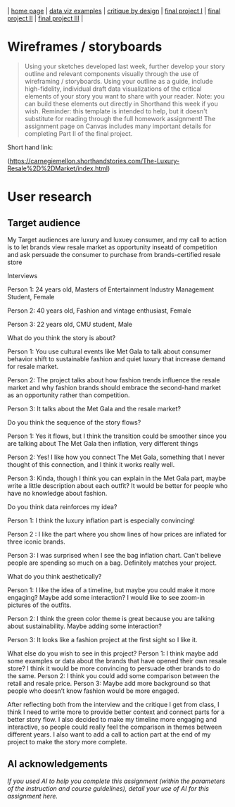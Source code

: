 | [home page](https://cmustudent.github.io/tswd-portfolio-templates/) | [data viz examples](dataviz-examples) | [critique by design](critique-by-design) | [final project I](final-project-part-one) | [final project II](final-project-part-two) | [final project III](final-project-part-three) |

# Wireframes / storyboards
> Using your sketches developed last week, further develop your story outline and relevant components visually through the use of wireframing / storyboards. Using your outline as a guide, include high-fidelity, individual draft data visualizations of the critical elements of your story you want to share with your reader. Note: you can build these elements out directly in Shorthand this week if you wish.  Reminder: this template is intended to help, but it doesn't substitute for reading through the full homework assignment!  The assignment page on Canvas includes many important details for completing Part II of the final project. 

Short hand link: 

(https://carnegiemellon.shorthandstories.com/The-Luxury-Resale%2D%2DMarket/index.html)
# User research 

## Target audience
My Target audiences are luxury and luxuey consumer, and my call to action is to let brands view resale market as opportunity inseatd of competition and ask persuade the consumer to purchase from brands-certified resale store


Interviews

Person 1: 24 years old, Masters of Entertainment Industry Management Student, Female

Person 2: 40 years old, Fashion and vintage enthusiast, Female

Person 3: 22 years old, CMU student, Male



What do you think the story is about?

Person 1: You use cultural events like Met Gala to talk about consumer behavior shift to sustainable fashion and quiet luxury that increase demand for resale market.

Person 2: The project talks about how fashion trends influence the resale market and why fashion brands should embrace the second-hand market as an opportunity rather than competition.

Person 3: It talks about the Met Gala and the resale market?



Do you think the sequence of the story flows?

Person 1: Yes it flows, but I think the transition could be smoother since you are talking about The Met Gala then inflation, very different things

Person 2: Yes! I like how you connect The Met Gala, something that I never thought of this connection, and I think it works really well. 

Person 3: Kinda, though I think you can explain in the Met Gala part, maybe write a little description about each outfit? It would be better for people who have no knowledge about fashion.



Do you think data reinforces my idea?

Person 1: I think the luxury inflation part is especially convincing!

Person 2 : I like the part where you show lines of how prices are inflated for three iconic brands.

Person 3: I was surprised when I see the bag inflation chart. Can’t believe people are spending so much on a bag. Definitely matches your project.



What do you think aesthetically?

Person 1: I like the idea of a timeline, but maybe you could make it more engaging? Maybe add some interaction? I would like to see zoom-in pictures of the outfits.

Person 2: I think the green color theme is great because you are talking about sustainability. Maybe adding some interaction?

Person 3: It looks like a fashion project at the first sight so I like it.


What else do you wish to see in this project?
Person 1: I think maybe add some examples or data about the brands that have opened their own resale store? I think it would be more convincing to persuade other brands to do the same.
Person 2: I think you could add some comparison between the retail and resale price.
Person 3: Maybe add more background so that people who doesn’t know fashion would be more engaged.


After reflecting both from the interview and the critique I get from class, I think I need to write more to provide better context and connect parts for a better story flow. I also decided to make my timeline more engaging and interactive, so people could really feel the comparison in themes between different years. I also want to add a call to action part at the end of my project to make the story more complete.



## AI acknowledgements
_If you used AI to help you complete this assignment (within the parameters of the instruction and course guidelines), detail your use of AI for this assignment here._

